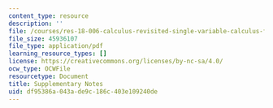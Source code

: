 ```yaml
---
content_type: resource
description: ''
file: /courses/res-18-006-calculus-revisited-single-variable-calculus-fall-2010/df95386a043ade9c186c403e109240de_MITRES_18_006_supp_notes.pdf
file_size: 45936107
file_type: application/pdf
learning_resource_types: []
license: https://creativecommons.org/licenses/by-nc-sa/4.0/
ocw_type: OCWFile
resourcetype: Document
title: Supplementary Notes
uid: df95386a-043a-de9c-186c-403e109240de
---
```

